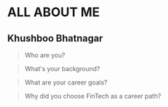 # ALL ABOUT ME 
## Khushboo Bhatnagar 

> Who are you?

> What's your background?

> What are your career goals?

> Why did you choose FinTech as a career path?
